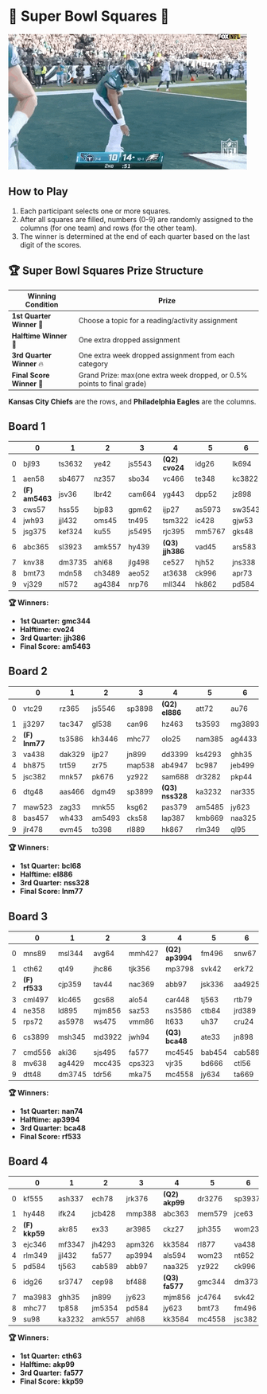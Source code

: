# 🏈 Super Bowl Squares 🏈

![](./hurts.gif)

## How to Play
1. Each participant selects one or more squares.
2. After all squares are filled, numbers (0-9) are randomly assigned to the columns (for one team) and rows (for the other team).
3. The winner is determined at the end of each quarter based on the last digit of the scores.

## **🏆 Super Bowl Squares Prize Structure**


| **Winning Condition** | **Prize** |
|----------------------|--------------------|
| **1st Quarter Winner** 🥇 | Choose a topic for a reading/activity assignment |
| **Halftime Winner** 🎤 | One extra dropped assignment |
| **3rd Quarter Winner** 🔥 | One extra week dropped assignment from each category |
| **Final Score Winner** 🎯 | Grand Prize: max(one extra week dropped, or 0.5% points to final grade) |

**Kansas City Chiefs** are the rows, and **Philadelphia Eagles** are the columns.

## Board 1

|   | 0 | 1 | 2 | 3 | 4 | 5 | 6 | 7 | 8 | 9 |
|---|---|---|---|---|---|---|---|---|---|---|
| 0 | bjl93 | ts3632 | ye42 | js5543 | **(Q2) cvo24** | idg26 | lk694 | **(Q1) gmc344** | ms5738 | smp497 |
| 1 | aen58 | sb4677 | nz357 | sbo34 | vc466 | te348 | kc3822 | mek446 | bjg89 | ac4632 |
| 2 | **(F) am5463** | jsv36 | lbr42 | cam664 | yg443 | dpp52 | jz898 | jic42 | dbf45 | ar3949 |
| 3 | cws57 | hss55 | bjp83 | gpm62 | ijp27 | as5973 | sw3543 | cmk443 | bf488 | ssa86 |
| 4 | jwh93 | jjl432 | oms45 | tn495 | tsm322 | ic428 | gjw53 | nc937 | ag4328 | mlr432 |
| 5 | jsg375 | kef324 | ku55 | js5495 | rjc395 | mm5767 | gks48 | pdh49 | sh3723 | iw329 |
| 6 | abc365 | sl3923 | amk557 | hy439 | **(Q3) jjh386** | vad45 | ars583 | tag332 | ogg26 | ma3983 |
| 7 | knv38 | dm3735 | ahl68 | jlg498 | ce527 | hjh52 | jns338 | msl343 | mau43 | ac4626 |
| 8 | bmt73 | mdn58 | ch3489 | aeo52 | at3638 | ck996 | apr73 | vnk24 | nt652 | aeq29 |
| 9 | vj329 | nl572 | ag4384 | nrp76 | mll344 | hk862 | pd584 | sr3747 | jeb522 | arr362 |

**🏆 Winners:**  
- **1st Quarter:** **gmc344**
- **Halftime:** **cvo24**
- **3rd Quarter:** **jjh386**  
- **Final Score:** **am5463**

## Board 2

|   | 0 | 1 | 2 | 3 | 4 | 5 | 6 | 7 | 8 | 9 |
|---|---|---|---|---|---|---|---|---|---|---|
| 0 | vtc29 | rz365 | js5546 | sp3898 |**(Q2) el886** | att72 | au76 | **(Q1) bcl68** | jd3853 | thb37 |
| 1 | jj3297 | tac347 | gl538 | can96 | hz463 | ts3593 | mg3893 | nem87 | djs522 | in67 |
| 2 | **(F) lnm77** | ts3586 | kh3446 | mhc77 | olo25 | nam385 | ag4433 | am5456 | jab864 | pl525 |
| 3 | va438 | dak329 | ijp27 | jn899 | dd3399 | ks4293 | ghh35 | nl582 | jxd25 | ceb427 |
| 4 | bh875 | trt59 | zr75 | map538 | ab4947 | bc987 | jeb499 | cep98 | gc828 | ged46 |
| 5 | jsc382 | mnk57 | pk676 | yz922 | sam688 | dr3282 | pkp44 | jm5354 | msp364 | zsf27 |
| 6 | dtg48 | aas466 | dgm49 | sp3899 | **(Q3) nss328** | ka3232 | nar335 | crw355 | az643 | cf926 |
| 7 | maw523 | zag33 | mnk55 | ksg62 | pas379 | am5485 | jy623 | rl883 | jc4764 | rm3698 |
| 8 | bas457 | wh433 | am5493 | cks58 | lap387 | kmb669 | naa325 | ys832 | md3894 | krw94 |
| 9 | jlr478 | evm45 | to398 | rl889 | hk867 | rlm349 | ql95 | cm3988 | rg897 | ha824 |

**🏆 Winners:**  
- **1st Quarter:** **bcl68**  
- **Halftime:** **el886**
- **3rd Quarter:** **nss328**
- **Final Score:** **lnm77**

## Board 3

|   | 0 | 1 | 2 | 3 | 4 | 5 | 6 | 7 | 8 | 9 |
|---|---|---|---|---|---|---|---|---|---|---|
| 0 | mns89 | msl344 | avg64 | mmh427 | **(Q2) ap3994** | fm496 | snw67 | **(Q1) nan74** | kmo89 | ks4365 |
| 1 | cth62 | qt49 | jhc86 | tjk356 | mp3798 | svk42 | erk72 | als594 | jdr345 | lbk47 |
| 2 | **(F) rf533** | cjp359 | tav44 | nac369 | abb97 | jsk336 | aa4925 | hag43 | tb3367 | dtr47 |
| 3 | cml497 | klc465 | gcs68 | alo54 | car448 | tj563 | rtb79 | jca92 | jjm577 | er695 |
| 4 | ne358 | ld895 | mjm856 | saz53 | ns3586 | ctb84 | jrd389 | dcc342 | hg486 | xz498 |
| 5 | rps72 | as5978 | ws475 | vmm86 | lt633 | uh37 | cru24 | su98 | cnp68 | mc4553 |
| 6 | cs3899 | msh345 | md3922 | jwh94 | **(Q3) bca48** | ate33 | jn898 | sl3896 | jh4334 | kmb673 |
| 7 | cmd556 | aki36 | sjs495 | fa577 | mc4545 | bab454 | cab589 | jh4357 | bm3358 | bt628 |
| 8 | mv638 | ag4429 | mcc435 | cps323 | vjr35 | bd666 | ctl56 | asm488 | lmf359 | jw3933 |
| 9 | dtt48 | dm3745 | tdr56 | mka75 | mc4558 | jy634 | ta669 | ow57 | bb3379 | ahp75 |

**🏆 Winners:**  
- **1st Quarter:** **nan74**
- **Halftime:** **ap3994**
- **3rd Quarter:** **bca48**
- **Final Score:** **rf533**  

## Board 4

|   | 0 | 1 | 2 | 3 | 4 | 5 | 6 | 7 | 8 | 9 |
|---|---|---|---|---|---|---|---|---|---|---|
| 0 | kf555 | ash337 | ech78 | jrk376 | **(Q2) akp99** | dr3276 | sp3937 | **(Q1) cth63** | mh3879 | yl3438 |
| 1 | hy448 | ifk24 | jcb428 | mmp388 | abc363 | mem579 | jce63 | az627 | tp858 | js5247 |
| 2 |  **(F) kkp59** | akr85 | ex33 | ar3985 | ckz27 | jph355 | wom23 | dat85 | rsb328 | aev54 |
| 3 | ejc346 | mf3347 | jh4293 | apm326 | kk3584 | rl877 | va438 | mnk57 | zsf27 | rm3698 |
| 4 | rlm349 | jjl432 | fa577 | ap3994 | als594 | wom23 | nt652 | mg3893 | mf3347 | cs3899 |
| 5 | pd584 | tj563 | cab589 | abb97 | naa325 | yz922 | ck996 | ms5738 | mhc77 | mm5767 |
| 6 | idg26 | sr3747 | cep98 | bf488 | **(Q3) fa577** | gmc344 | dm3735 | mdn58 | rl877 | ged46 |
| 7 | ma3983 | ghh35 | jn899 | jy623 | mjm856 | jc4764 | svk42 | tag332 | bjp83 | lk694 |
| 8 | mhc77 | tp858 | jm5354 | pd584 | jy623 | bmt73 | fm496 | hz463 | uh37 | klc465 |
| 9 | su98 | ka3232 | amk557 | ahl68 | kk3584 | mc4558 | jsc382 | am5463 | ic428 | rps72 |

**🏆 Winners:**  
- **1st Quarter:** **cth63**  
- **Halftime:** **akp99**  
- **3rd Quarter:** **fa577**
- **Final Score:** **kkp59**